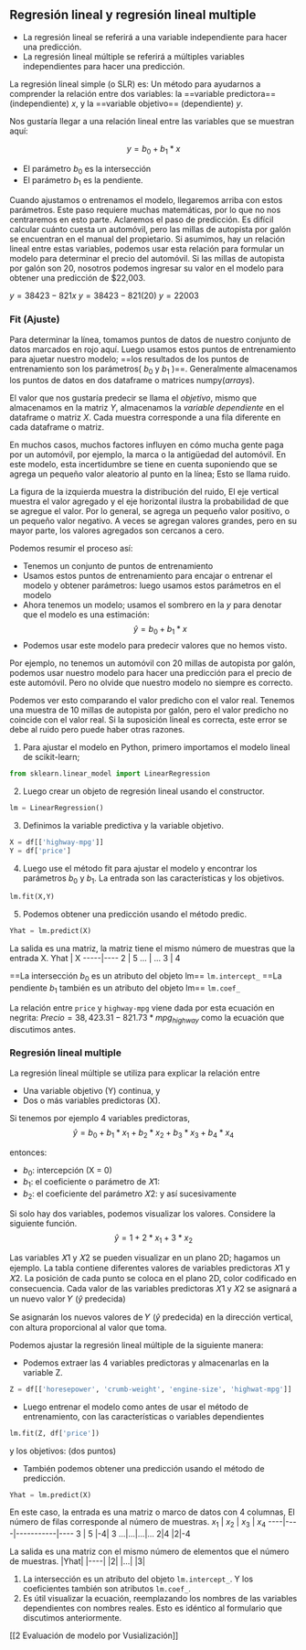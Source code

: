 ## Regresión lineal y regresión lineal multiple
- La regresión lineal se referirá a una variable independiente para hacer una predicción.
- La regresión lineal múltiple se referirá a múltiples variables independientes para hacer una predicción.

La regresión lineal simple (o SLR) es: Un método para ayudarnos a comprender la relación entre dos variables: la ==variable predictora==(independiente) $x$, y la ==variable objetivo== (dependiente) $y$.

Nos gustaría llegar a una relación lineal entre las variables que se muestran aquí:

$$y = b_{0} + b_{1} * x$$
- El parámetro $b_{0}$ es la intersección
- El parámetro $b_{1}$ es la pendiente. 

Cuando ajustamos o entrenamos el modelo, llegaremos arriba con estos parámetros. Este paso requiere muchas matemáticas, por lo que no nos centraremos en esto parte. Aclaremos el paso de predicción. 
Es difícil calcular cuánto cuesta un automóvil, pero las millas de autopista por galón se encuentran en el manual del propietario. Si asumimos, hay un relación lineal entre estas variables, podemos usar esta relación para formular un modelo para determinar el precio del automóvil. Si las millas de autopista por galón son 20, nosotros podemos ingresar su valor en el modelo para obtener una predicción de $22,003.

$y = 38423 - 821x$
$y = 38423 - 821(20)$
$y = 22003$

### Fit (Ajuste)
Para determinar la línea, tomamos puntos de datos de nuestro conjunto de datos marcados en rojo aquí.
Luego usamos estos puntos de entrenamiento para ajuetar nuestro modelo; ==los resultados de los puntos de entrenamiento son los parámetros( $b_{0}$ y $b_{1}$ )==. Generalmente almacenamos los puntos de datos en dos dataframe o matrices numpy(_arrays_). 

El valor que nos gustaría predecir se llama el _objetivo_, mismo que almacenamos en la matriz $Y$, almacenamos la _variable dependiente_ en el dataframe o matriz $X$. Cada muestra corresponde a una fila diferente en cada dataframe o matriz. 

En muchos casos, muchos factores influyen en cómo mucha gente paga por un automóvil, por ejemplo, la marca o la antigüedad del automóvil. En este modelo, esta incertidumbre se tiene en cuenta suponiendo que se agrega un pequeño valor aleatorio al punto
en la línea; Esto se llama ruido. 

La figura de la izquierda muestra la distribución del ruido, El eje vertical muestra el valor agregado y el eje horizontal ilustra la probabilidad de que se agregue el valor. Por lo general, se agrega un pequeño valor positivo, o un pequeño valor negativo. A veces se agregan valores grandes, pero en su mayor parte, los valores agregados son cercanos a cero. 

Podemos resumir el proceso así:
- Tenemos un conjunto de puntos de entrenamiento 
- Usamos estos puntos de entrenamiento para encajar o entrenar el modelo y obtener parámetros: luego usamos estos parámetros en el modelo
- Ahora tenemos un modelo; usamos el sombrero en la $y$ para denotar que el modelo es una estimación:
	$$\hat{y} = b_{0} + b_{1} * x$$
- Podemos usar este modelo para predecir valores que no hemos visto.

Por ejemplo, no tenemos un automóvil con 20 millas de autopista por galón, podemos usar nuestro modelo para hacer una predicción para el precio de este automóvil. Pero no olvide que nuestro modelo no siempre es correcto.

Podemos ver esto comparando el valor predicho con el valor real.
Tenemos una muestra de 10 millas de autopista por galón, pero el valor predicho no coincide con el valor real. Si la suposición lineal es correcta, este error se debe al ruido pero puede haber otras razones.

1. Para ajustar el modelo en Python, primero importamos el modelo lineal de scikit-learn; 
```py
from sklearn.linear_model import LinearRegression
```
2. Luego crear un objeto de regresión lineal usando el constructor. 
```py
lm = LinearRegression()
```

3. Definimos la variable predictiva y la variable objetivo.
```py
X = df[['highway-mpg']]
Y = df['price']
```
4. Luego use el método fit para ajustar el modelo y encontrar los parámetros $b_{0}$ y $b_{1}$. La entrada son las características y los objetivos.
```py
lm.fit(X,Y)
```
5. Podemos obtener una predicción usando el método predic.
```py
Yhat = lm.predict(X)
```
La salida es una matriz, la matriz tiene el mismo número de muestras que la entrada X.
Yhat | X
-----|----
2 	| 5
... | ...
3 | 4

==La intersección $b_0$ es un atributo del objeto lm== `lm.intercept_`
==La pendiente $b_1$ también es un atributo del objeto lm== `lm.coef_`

La relación entre `price` y `highway-mpg` viene dada por esta ecuación en negrita: 
$Precio = 38,423.31 - 821.73 * mpg_{highway}$ como la ecuación que discutimos antes.

### Regresión lineal multiple
La regresión lineal múltiple se utiliza para explicar la relación entre
- Una variable objetivo (Y) continua, y 
- Dos o más variables predictoras (X).

Si tenemos por ejemplo 4 variables predictoras, 
$$\hat{y} = b_0+b_1*x_1+b_2*x_2+b_3*x_3+b_4*x_4$$

entonces:
- $b_0$: intercepción (X = 0) 
- $b_1$: el coeficiente o parámetro de 𝑋1:
- $b_2$: el coeficiente del parámetro 𝑋2: y así sucesivamente

Si solo hay dos variables, podemos visualizar los valores. Considere la siguiente función.
$$\hat{y} = 1 + 2*x_1 + 3*x_2$$

Las variables 𝑋1 y 𝑋2 se pueden visualizar en un plano 2D; hagamos un ejemplo. 
La tabla contiene diferentes valores de variables predictoras 𝑋1 y 𝑋2. La posición de cada punto se coloca en el plano 2D, color codificado en consecuencia. Cada valor de las variables predictoras 𝑋1 y 𝑋2 se asignará a un nuevo valor 𝑌 ($\hat{y}$ predecida)

Se asignarán los nuevos valores de 𝑌 ($\hat{y}$ predecida) en la dirección vertical, con altura proporcional al valor que toma.

Podemos ajustar la regresión lineal múltiple de la siguiente manera:
- Podemos extraer las 4 variables predictoras y almacenarlas en la variable Z.
```py
Z = df[['horesepower', 'crumb-weight', 'engine-size', 'highwat-mpg']]
```
- Luego entrenar el modelo como antes de usar el método de entrenamiento, con las características o variables dependientes
```py
lm.fit(Z, df['price'])
```
y los objetivos: (dos puntos)
- También podemos obtener una predicción usando el método de predicción. 
```py
Yhat = lm.predict(X)
```
En este caso, la entrada es una matriz o marco de datos con 4 columnas, 
El número de filas corresponde al número de muestras.
$x_1$ | $x_2$ | $x_3$ | $x_4$
----|----|-----------|----
3 | 5 |-4| 3
...|...|...|...
2|4 |2|-4

La salida es una matriz con el mismo número de elementos que el número de muestras.
|Yhat|
|----|
|2|
|...|
|3|

1. La intersección es un atributo del objeto `lm.intercept_`. Y los coeficientes también son atributos `lm.coef_`.
1. Es útil visualizar la ecuación, reemplazando los nombres de las variables dependientes con nombres reales.
Esto es idéntico al formulario que discutimos anteriormente.


[[2 Evaluación de modelo por Vusialización]]